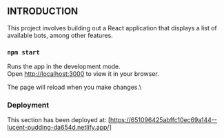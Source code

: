 ## INTRODUCTION

This project involves building out a React application that displays a list of available bots, among other features. 

### `npm start`

Runs the app in the development mode.\
Open [http://localhost:3000](http://localhost:3000) to view it in your browser.

The page will reload when you make changes.\


### Deployment

This section has been deployed at: [https://651096425abffc10ec69a144--lucent-pudding-da654d.netlify.app/]
